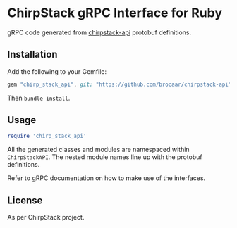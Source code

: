 ChirpStack gRPC Interface for Ruby
==================================

gRPC code generated from [chirpstack-api](https://github.com/brocaar/chirpstack-api)
protobuf definitions.

## Installation

Add the following to your Gemfile:

~~~ ruby
gem "chirp_stack_api", git: "https://github.com/brocaar/chirpstack-api", glob: 'ruby/*.gemspec'
~~~

Then `bundle install`.

## Usage

~~~ ruby
require 'chirp_stack_api'
~~~

All the generated classes and modules are namespaced within `ChirpStackAPI`.
The nested module names line up with the protobuf definitions.

Refer to gRPC documentation on how to make use of the interfaces.

## License

As per ChirpStack project.
